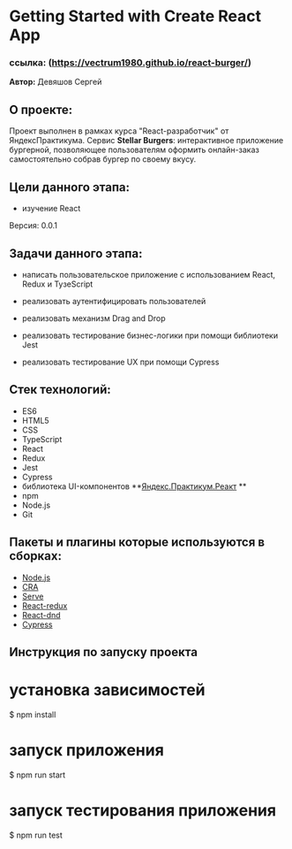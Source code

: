 # Getting Started with Create React App

### ссылка: (https://vectrum1980.github.io/react-burger/)

**Автор:** Девяшов Сергей

## О проекте:
Проект выполнен в рамках курса "React-разработчик" от ЯндексПрактикума.
Сервис **Stellar Burgers**: интерактивное приложение бургерной, позволяющее пользователям оформить онлайн-заказ самостоятельно собрав бургер по своему вкусу. 

## Цели данного этапа:
- изучение React

Версия: 0.0.1

## Задачи данного этапа:
- написать пользовательское приложение с использованием React, Redux и TyзeScript
- реализовать аутентифицировать пользователей
- реализовать механизм Drag and Drop

- реализовать тестирование бизнес-логики при помощи библиотеки Jest
- реализовать тестирование UX при помощи Cypress

## Стек технологий:

- ES6
- HTML5
- CSS
- TypeScript
- React
- Redux
- Jest
- Cypress
- библиотека UI-компонентов **[Яндекс.Практикум.Реакт](https://github.com/yandex-praktikum/react-developer-burger-ui-components) ** 
- npm
- Node.js
- Git

## Пакеты и плагины которые используются в сборках:

- [Node.js](https://nodejs.org/en/)
- [CRA](https://www.npmjs.com/package/create-react-app)
- [Serve](https://www.npmjs.com/package/serve)
- [React-redux](https://www.npmjs.com/package/react-redux)
- [React-dnd](https://www.npmjs.com/package/react-dnd)
- [Cypress](https://www.npmjs.com/package/cypress)


## Инструкция по запуску проекта

# установка зависимостей
$ npm install

# запуск приложения
$ npm run start

# запуск тестирования приложения
$ npm run test